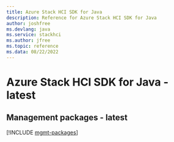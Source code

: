 ```yaml
---
title: Azure Stack HCI SDK for Java
description: Reference for Azure Stack HCI SDK for Java
author: joshfree
ms.devlang: java
ms.service: stackhci
ms.author: jfree
ms.topic: reference
ms.data: 08/22/2022
---
```

# Azure Stack HCI SDK for Java - latest

## Management packages - latest
[!INCLUDE [mgmt-packages](stack-hci-mgmt-index.md)]
